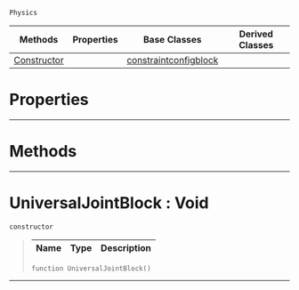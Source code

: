  `Physics`

|Methods|Properties|Base Classes|Derived Classes|
|---|---|---|---|
|[ Constructor](https://github.com/zeroengineteam/ZeroDocs/blob/master/code_reference/class_reference/universaljointblock.markdown#universaljointblock-void)| |[constraintconfigblock](https://github.com/zeroengineteam/ZeroDocs/blob/master/code_reference/class_reference/constraintconfigblock.markdown)| |


 #  Properties


---  
 #  Methods


---  
 #  UniversalJointBlock : Void

 `constructor`

> 
> |Name|Type|Description|
> |---|---|---|
> ``` lang=cpp, name=Nada
> function UniversalJointBlock()
> ``` 


---  
 

 